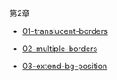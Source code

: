  第2章

- [01-translucent-borders](http://play.csssecrets.io/translucent-borders)


- [02-multiple-borders](http://play.csssecrets.io/multiple-borders)

- [03-extend-bg-position](http://play.csssecrets.io/extend-bg-position)



